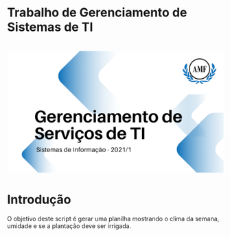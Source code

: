 # Trabalho de **Gerenciamento de Sistemas de TI**

<h1 align="center">
  <img alt="Logo do repositório incluindo o nome da disciplina, logo da AMF e o semestre 2021/1 " src="capaGit.png" width="650px">
</h1>

# Introdução
O objetivo deste script é gerar uma planilha mostrando o clima da semana, umidade e se a plantação deve ser irrigada.
